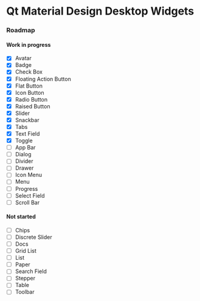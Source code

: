 # Qt Material Design Desktop Widgets

### Roadmap

#### Work in progress

- [x] Avatar
- [x] Badge
- [x] Check Box
- [x] Floating Action Button
- [x] Flat Button
- [x] Icon Button
- [x] Radio Button
- [x] Raised Button
- [x] Slider
- [x] Snackbar
- [x] Tabs
- [x] Text Field
- [x] Toggle
- [ ] App Bar
- [ ] Dialog
- [ ] Divider
- [ ] Drawer
- [ ] Icon Menu
- [ ] Menu
- [ ] Progress
- [ ] Select Field
- [ ] Scroll Bar

#### Not started

- [ ] Chips
- [ ] Discrete Slider
- [ ] Docs
- [ ] Grid List
- [ ] List
- [ ] Paper
- [ ] Search Field
- [ ] Stepper
- [ ] Table
- [ ] Toolbar

